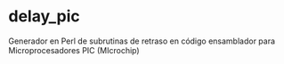 # delay_pic
Generador en Perl de subrutinas de retraso en código ensamblador para Microprocesadores PIC (MIcrochip)
